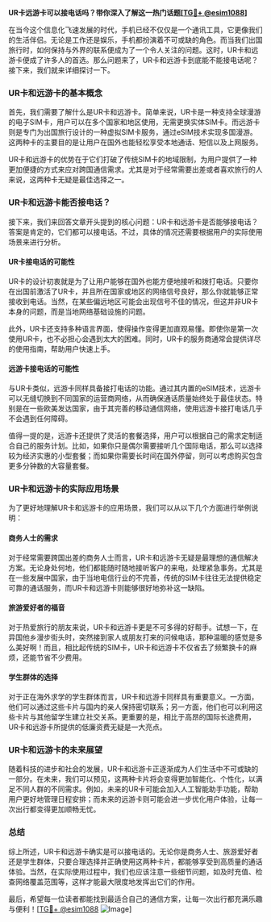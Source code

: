 **UR卡远游卡可以接电话吗？带你深入了解这一热门话题[[TG💪+ @esim1088](https://t.me/s/esim1088)]**

在当今这个信息化飞速发展的时代，手机已经不仅仅是一个通讯工具，它更像我们的生活伴侣。无论是工作还是娱乐，手机都扮演着不可或缺的角色。而当我们出国旅行时，如何保持与外界的联系便成为了一个令人关注的问题。这时，UR卡和远游卡便成了许多人的首选。那么问题来了，UR卡和远游卡到底能不能接电话呢？接下来，我们就来详细探讨一下。

### UR卡和远游卡的基本概念

首先，我们需要了解什么是UR卡和远游卡。简单来说，UR卡是一种支持全球漫游的电子SIM卡，用户可以在多个国家和地区使用，无需更换实体SIM卡。而远游卡则是专门为出国旅行设计的一种虚拟SIM卡服务，通过eSIM技术实现多国漫游。这两种卡的主要目的是让用户在国外也能轻松享受本地通话、短信以及上网服务。

UR卡和远游卡的优势在于它们打破了传统SIM卡的地域限制，为用户提供了一种更加便捷的方式来应对跨国通信需求。尤其是对于经常需要出差或者喜欢旅行的人来说，这两种卡无疑是最佳选择之一。

### UR卡和远游卡能否接电话？

接下来，我们来回答文章开头提到的核心问题：UR卡和远游卡是否能够接电话？答案是肯定的，它们都可以接电话。不过，具体的情况还需要根据用户的实际使用场景来进行分析。

#### UR卡接电话的可能性

UR卡的设计初衷就是为了让用户能够在国外也能方便地接听和拨打电话。只要你在出国前激活了UR卡，并且所在国家或地区的网络信号良好，那么你就能够正常接收到电话。当然，在某些偏远地区可能会出现信号不佳的情况，但这并非UR卡本身的问题，而是当地网络基础设施的问题。

此外，UR卡还支持多种语言界面，使得操作变得更加直观易懂。即使你是第一次使用UR卡，也不必担心会遇到太大的困难。同时，UR卡的服务商通常会提供详尽的使用指南，帮助用户快速上手。

#### 远游卡接电话的可能性

与UR卡类似，远游卡同样具备接打电话的功能。通过其内置的eSIM技术，远游卡可以无缝切换到不同国家的运营商网络，从而确保通话质量始终处于最佳状态。特别是在一些欧美发达国家，由于其完善的移动通信网络，使用远游卡接打电话几乎不会遇到任何障碍。

值得一提的是，远游卡还提供了灵活的套餐选择，用户可以根据自己的需求定制适合自己的服务计划。比如，如果你只是偶尔需要接听几个国际电话，那么可以选择较为经济实惠的小型套餐；而如果你需要长时间在国外停留，则可以考虑购买包含更多分钟数的大容量套餐。

### UR卡和远游卡的实际应用场景

为了更好地理解UR卡和远游卡的应用场景，我们可以从以下几个方面进行举例说明：

#### 商务人士的需求

对于经常需要跨国出差的商务人士而言，UR卡和远游卡无疑是最理想的通信解决方案。无论身处何地，他们都能随时随地接听客户的来电，处理紧急事务。尤其是在一些发展中国家，由于当地电信行业的不完善，传统的SIM卡往往无法提供稳定可靠的通话服务，而UR卡和远游卡则能够很好地弥补这一缺陷。

#### 旅游爱好者的福音

对于热爱旅行的朋友来说，UR卡和远游卡更是不可多得的好帮手。试想一下，在异国他乡漫步街头时，突然接到家人或朋友打来的问候电话，那种温暖的感觉是多么美好啊！而且，相比起传统的SIM卡，UR卡和远游卡不仅省去了频繁换卡的麻烦，还能节省不少费用。

#### 学生群体的选择

对于正在海外求学的学生群体而言，UR卡和远游卡同样具有重要意义。一方面，他们可以通过这些卡片与国内的亲人保持密切联系；另一方面，他们也可以利用这些卡片与其他留学生建立社交关系。更重要的是，相比于高昂的国际长途费用，UR卡和远游卡所提供的低廉资费无疑是一大亮点。

### UR卡和远游卡的未来展望

随着科技的进步和社会的发展，UR卡和远游卡正逐渐成为人们生活中不可或缺的一部分。在未来，我们可以预见，这两种卡片将会变得更加智能化、个性化，以满足不同人群的不同需求。例如，未来的UR卡可能会加入人工智能助手功能，帮助用户更好地管理日程安排；而未来的远游卡则可能会进一步优化用户体验，让每一次出行都变得更加顺畅无忧。

### 总结

综上所述，UR卡和远游卡确实是可以接电话的。无论你是商务人士、旅游爱好者还是学生群体，只要合理选择并正确使用这两种卡片，都能够享受到高质量的通话体验。当然，在实际使用过程中，我们也应该注意一些细节问题，如及时充值、检查网络覆盖范围等，这样才能最大限度地发挥出它们的作用。

最后，希望每一位读者都能找到最适合自己的通信方案，让每一次出行都充满乐趣与便利！[[TG💪+ @esim1088](https://t.me/s/esim1088) ![Image](https://i.postimg.cc/4NQfJmqS/Snipaste-2025-05-13-00-14-12.png)]
